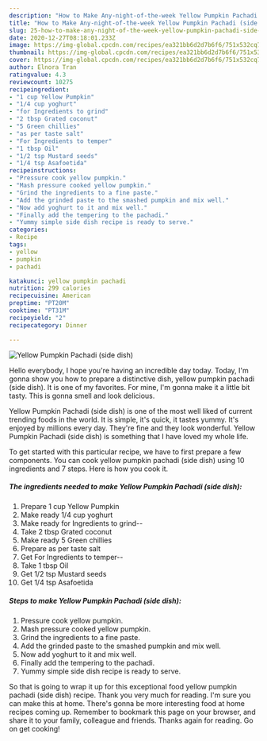 ```yaml
---
description: "How to Make Any-night-of-the-week Yellow Pumpkin Pachadi (side dish)"
title: "How to Make Any-night-of-the-week Yellow Pumpkin Pachadi (side dish)"
slug: 25-how-to-make-any-night-of-the-week-yellow-pumpkin-pachadi-side-dish
date: 2020-12-27T08:18:01.233Z
image: https://img-global.cpcdn.com/recipes/ea321bb6d2d7b6f6/751x532cq70/yellow-pumpkin-pachadi-side-dish-recipe-main-photo.jpg
thumbnail: https://img-global.cpcdn.com/recipes/ea321bb6d2d7b6f6/751x532cq70/yellow-pumpkin-pachadi-side-dish-recipe-main-photo.jpg
cover: https://img-global.cpcdn.com/recipes/ea321bb6d2d7b6f6/751x532cq70/yellow-pumpkin-pachadi-side-dish-recipe-main-photo.jpg
author: Elnora Tran
ratingvalue: 4.3
reviewcount: 10275
recipeingredient:
- "1 cup Yellow Pumpkin"
- "1/4 cup yoghurt"
- "for Ingredients to grind"
- "2 tbsp Grated coconut"
- "5 Green chillies"
- "as per taste salt"
- "For Ingredients to temper"
- "1 tbsp Oil"
- "1/2 tsp Mustard seeds"
- "1/4 tsp Asafoetida"
recipeinstructions:
- "Pressure cook yellow pumpkin."
- "Mash pressure cooked yellow pumpkin."
- "Grind the ingredients to a fine paste."
- "Add the grinded paste to the smashed pumpkin and mix well."
- "Now add yoghurt to it and mix well."
- "Finally add the tempering to the pachadi."
- "Yummy simple side dish recipe is ready to serve."
categories:
- Recipe
tags:
- yellow
- pumpkin
- pachadi

katakunci: yellow pumpkin pachadi 
nutrition: 299 calories
recipecuisine: American
preptime: "PT20M"
cooktime: "PT31M"
recipeyield: "2"
recipecategory: Dinner

---
```



![Yellow Pumpkin Pachadi (side dish)](https://img-global.cpcdn.com/recipes/ea321bb6d2d7b6f6/751x532cq70/yellow-pumpkin-pachadi-side-dish-recipe-main-photo.jpg)

Hello everybody, I hope you're having an incredible day today. Today, I'm gonna show you how to prepare a distinctive dish, yellow pumpkin pachadi (side dish). It is one of my favorites. For mine, I'm gonna make it a little bit tasty. This is gonna smell and look delicious.



Yellow Pumpkin Pachadi (side dish) is one of the most well liked of current trending foods in the world. It is simple, it's quick, it tastes yummy. It's enjoyed by millions every day. They're fine and they look wonderful. Yellow Pumpkin Pachadi (side dish) is something that I have loved my whole life.


To get started with this particular recipe, we have to first prepare a few components. You can cook yellow pumpkin pachadi (side dish) using 10 ingredients and 7 steps. Here is how you cook it.

<!--inarticleads1-->

##### The ingredients needed to make Yellow Pumpkin Pachadi (side dish):

1. Prepare 1 cup Yellow Pumpkin
1. Make ready 1/4 cup yoghurt
1. Make ready for Ingredients to grind--
1. Take 2 tbsp Grated coconut
1. Make ready 5 Green chillies
1. Prepare as per taste salt
1. Get For Ingredients to temper--
1. Take 1 tbsp Oil
1. Get 1/2 tsp Mustard seeds
1. Get 1/4 tsp Asafoetida




<!--inarticleads2-->

##### Steps to make Yellow Pumpkin Pachadi (side dish):

1. Pressure cook yellow pumpkin.
1. Mash pressure cooked yellow pumpkin.
1. Grind the ingredients to a fine paste.
1. Add the grinded paste to the smashed pumpkin and mix well.
1. Now add yoghurt to it and mix well.
1. Finally add the tempering to the pachadi.
1. Yummy simple side dish recipe is ready to serve.




So that is going to wrap it up for this exceptional food yellow pumpkin pachadi (side dish) recipe. Thank you very much for reading. I'm sure you can make this at home. There's gonna be more interesting food at home recipes coming up. Remember to bookmark this page on your browser, and share it to your family, colleague and friends. Thanks again for reading. Go on get cooking!
